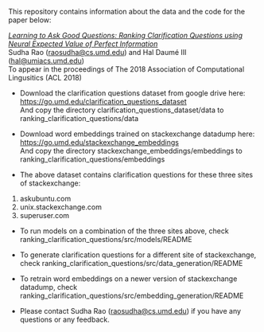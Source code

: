 This repository contains information about the data and the code for the paper below:

<i><a href="https://arxiv.org/abs/1805.04655">
Learning to Ask Good Questions: Ranking Clarification Questions using Neural Expected Value of Perfect Information</a></i><br/>
Sudha Rao (raosudha@cs.umd.edu) and Hal Daumé III (hal@umiacs.umd.edu)<br/>
To appear in the proceedings of The 2018 Association of Computational Lingusitics (ACL 2018)

* Download the clarification questions dataset from google drive here: https://go.umd.edu/clarification_questions_dataset <br/>
And copy the directory clarification_questions_dataset/data to ranking_clarification_questions/data

* Download word embeddings trained on stackexchange datadump here: https://go.umd.edu/stackexchange_embeddings <br/>
And copy the directory stackexchange_embeddings/embeddings to ranking_clarification_questions/embeddings

* The above dataset contains clarification questions for these three sites of stackexchange:
1. askubuntu.com
2. unix.stackexchange.com
3. superuser.com

* To run models on a combination of the three sites above, check ranking_clarification_questions/src/models/README

* To generate clarification questions for a different site of stackexchange, check ranking_clarification_questions/src/data_generation/README

* To retrain word embeddings on a newer version of stackexchange datadump, check ranking_clarification_questions/src/embedding_generation/README

* Please contact Sudha Rao (raosudha@cs.umd.edu) if you have any questions or any feedback.
